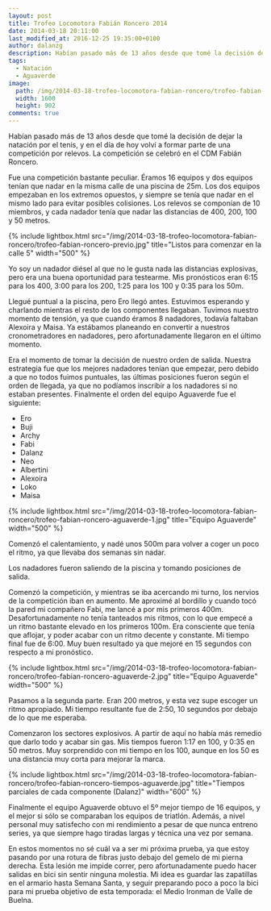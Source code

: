 ```yaml
---
layout: post
title: Trofeo Locomotora Fabián Roncero 2014
date: 2014-03-18 20:11:00
last_modified_at: 2016-12-25 19:35:00+0100
author: dalanzg
description: Habían pasado más de 13 años desde que tomé la decisión de dejar la natación por el tenis, y en el día de hoy volví a formar parte de una competición por relevos con Aguaverde.
tags:
  - Natación
  - Aguaverde
image:
  path: /img/2014-03-18-trofeo-locomotora-fabian-roncero/trofeo-fabian-roncero-aguaverde-1.jpg
  width: 1600
  height: 902
comments: true
---
```


Habían pasado más de 13 años desde que tomé la decisión de dejar la natación por el tenis, y en el día de hoy volví a formar parte de una competición por relevos. La competición se celebró en el CDM Fabián Roncero.

Fue una competición bastante peculiar. Éramos 16 equipos y dos equipos tenían que nadar en la misma calle de una piscina de 25m. Los dos equipos empezaban en los extremos opuestos, y siempre se tenía que nadar en el mismo lado para evitar posibles colisiones. Los relevos se componían de 10 miembros, y cada nadador tenía que nadar las distancias de 400, 200, 100 y 50 metros.

{% include lightbox.html src="/img/2014-03-18-trofeo-locomotora-fabian-roncero/trofeo-fabian-roncero-previo.jpg" title="Listos para comenzar en la calle 5" width="500" %}

Yo soy un nadador diésel al que no le gusta nada las distancias explosivas, pero era una buena oportunidad para testearme. Mis pronósticos eran 6:15 para los 400, 3:00 para los 200, 1:25 para los 100 y 0:35 para los 50m.

Llegué puntual a la piscina, pero Ero llegó antes. Estuvimos esperando y charlando mientras el resto de los componentes llegaban. Tuvimos nuestro momento de tensión, ya que cuando éramos 8 nadadores, todavía faltaban Alexoira y Maisa. Ya estábamos planeando en convertir a nuestros cronometradores en nadadores, pero afortunadamente llegaron en el último momento.

Era el momento de tomar la decisión de nuestro orden de salida. Nuestra estrategia fue que los mejores nadadores tenían que empezar, pero debido a que no todos fuimos puntuales, las últimas posiciones fueron según el orden de llegada, ya que no podíamos inscribir a los nadadores si no estaban presentes. Finalmente el orden del equipo Aguaverde fue el siguiente:

  - Ero
  - Buji
  - Archy
  - Fabi
  - Dalanz
  - Neo
  - Albertini
  - Alexoira
  - Loko
  - Maisa

{% include lightbox.html src="/img/2014-03-18-trofeo-locomotora-fabian-roncero/trofeo-fabian-roncero-aguaverde-1.jpg" title="Equipo Aguaverde" width="500" %}

Comenzó el calentamiento, y nadé unos 500m para volver a coger un poco el ritmo, ya que llevaba dos semanas sin nadar.

Los nadadores fueron saliendo de la piscina y tomando posiciones de salida.

Comenzó la competición, y mientras se iba acercando mi turno, los nervios de la competición iban en aumento. Me aproximé al bordillo y cuando tocó la pared mi compañero Fabi, me lancé a por mis primeros 400m. Desafortunadamente no tenía tanteados mis ritmos, con lo que empecé a un ritmo bastante elevado en los primeros 100m. Era consciente que tenía que aflojar, y poder acabar con un ritmo decente y constante. Mi tiempo final fue de 6:00. Muy buen resultado ya que mejoré en 15 segundos con respecto a mi pronóstico.

{% include lightbox.html src="/img/2014-03-18-trofeo-locomotora-fabian-roncero/trofeo-fabian-roncero-aguaverde-2.jpg" title="Equipo Aguaverde" width="500" %}

Pasamos a la segunda parte. Eran 200 metros, y esta vez supe escoger un ritmo apropiado. Mi tiempo resultante fue de 2:50, 10 segundos por debajo de lo que me esperaba.

Comenzaron los sectores explosivos. A partir de aquí no había más remedio que darlo todo y acabar sin gas. Mis tiempos fueron 1:17 en 100, y 0:35 en 50 metros. Muy sorprendido con mi tiempo en los 100, aunque en los 50 es una distancia muy corta para mejorar la marca.

{% include lightbox.html src="/img/2014-03-18-trofeo-locomotora-fabian-roncero/trofeo-fabian-roncero-tiempos-aguaverde.jpg" title="Tiempos parciales de cada componente (Dalanz)" width="600" %}

Finalmente el equipo Aguaverde obtuvo el 5º mejor tiempo de 16 equipos, y el mejor si sólo se comparaban los equipos de triatlón. Además, a nivel personal muy satisfecho con mi rendimiento a pesar de que nunca entreno series, ya que siempre hago tiradas largas y técnica una vez por semana.

En estos momentos no sé cuál va a ser mi próxima prueba, ya que estoy pasando por una rotura de fibras justo debajo del gemelo de mi pierna derecha. Esta lesión me impide correr, pero afortunadamente puedo hacer salidas en bici sin sentir ninguna molestia. Mi idea es guardar las zapatillas en el armario hasta Semana Santa, y seguir preparando poco a poco la bici para mi prueba objetivo de esta temporada: el Medio Ironman de Valle de Buelna.
